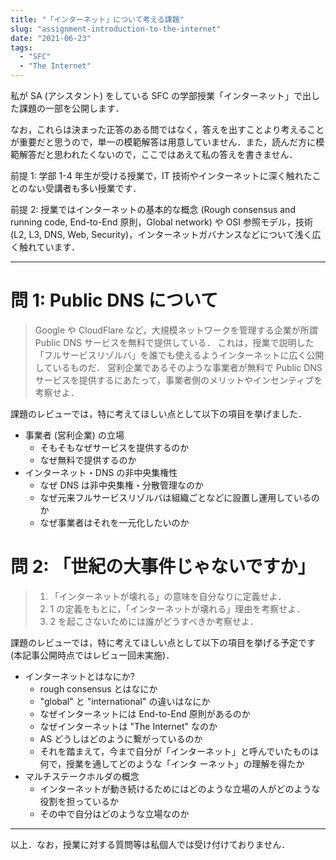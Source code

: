 ```yaml
---
title: "「インターネット」について考える課題"
slug: "assignment-introduction-to-the-internet"
date: "2021-06-23"
tags:
  - "SFC"
  - "The Internet"
---
```


私が SA (アシスタント) をしている SFC の学部授業「インターネット」で出した課題の一部を公開します．

なお，これらは決まった正答のある問ではなく，答えを出すことより考えることが重要だと思うので，単一の模範解答は用意していません．また，読んだ方に模範解答だと思われたくないので，ここではあえて私の答えを書きません．

前提 1: 学部 1-4 年生が受ける授業で，IT 技術やインターネットに深く触れたことのない受講者も多い授業です．

前提 2: 授業ではインターネットの基本的な概念 (Rough consensus and running code, End-to-End 原則，Global network) や OSI 参照モデル，技術 (L2, L3, DNS, Web, Security)，インターネットガバナンスなどについて浅く広く触れています．

---

# 問 1: Public DNS について

> Google や CloudFlare など，大規模ネットワークを管理する企業が所謂 Public DNS サービスを無料で提供している．
> これは，授業で説明した「フルサービスリゾルバ」を誰でも使えるようインターネットに広く公開しているものだ．
> 営利企業であるそのような事業者が無料で Public DNS サービスを提供するにあたって，事業者側のメリットやインセンティブを考察せよ．

課題のレビューでは，特に考えてほしい点として以下の項目を挙げました．

- 事業者 (営利企業) の立場
  - そもそもなぜサービスを提供するのか
  - なぜ無料で提供するのか
- インターネット・DNS の非中央集権性
  - なぜ DNS は非中央集権・分散管理なのか
  - なぜ元来フルサービスリゾルバは組織ごとなどに設置し運用しているのか
  - なぜ事業者はそれを一元化したいのか

# 問 2: 「世紀の大事件じゃないですか」

> 1. 「インターネットが壊れる」の意味を自分なりに定義せよ．
> 2. 1 の定義をもとに，「インターネットが壊れる」理由を考察せよ．
> 3. 2 を起こさないためには誰がどうすべきか考察せよ．

課題のレビューでは，特に考えてほしい点として以下の項目を挙げる予定です (本記事公開時点ではレビュー回未実施)．

- インターネットとはなにか?
  - rough consensus とはなにか
  - "global" と "international" の違いはなにか
  - なぜインターネットには End-to-End 原則があるのか
  - なぜインターネットは "The Internet" なのか
  - AS どうしはどのように繋がっているのか
  - それを踏まえて，今まで自分が「インターネット」と呼んでいたものは何で，授業を通してどのような「インタ ーネット」の理解を得たか
- マルチステークホルダの概念
  - インターネットが動き続けるためにはどのような立場の人がどのような役割を担っているか
  - その中で自分はどのような立場なのか

---

以上．なお，授業に対する質問等は私個人では受け付けておりません．
